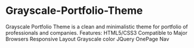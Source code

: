 # Grayscale-Portfolio-Theme

Grayscale Portfolio Theme is a clean and minimalistic theme for portfolio of professionals and companies.
Features:
HTML5/CSS3
Compatible to Major Browsers
Responsive Layout
Grayscale color
JQuery OnePage Nav


